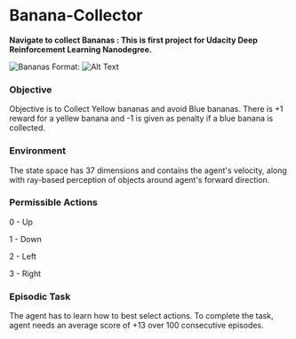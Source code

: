 # Banana-Collector
<b>Navigate to collect Bananas : This is first project for Udacity Deep Reinforcement Learning Nanodegree.</b> 

![Bananas](https://commons.wikimedia.org/wiki/File:BlueBanana.jpg)
Format: ![Alt Text](url)

### Objective
Objective is to Collect Yellow bananas and avoid Blue bananas. There is +1 reward for a yellew banana and -1 is given as penalty if a blue banana is collected.

### Environment
The state space has 37 dimensions and contains the agent's velocity, along with ray-based perception of objects around agent's forward direction. 

### Permissible Actions 
0 - Up   

1 - Down

2 - Left

3 - Right


### Episodic Task
The agent has to learn how to best select actions. To complete the task, agent needs an average score of +13 over 100 consecutive episodes.
